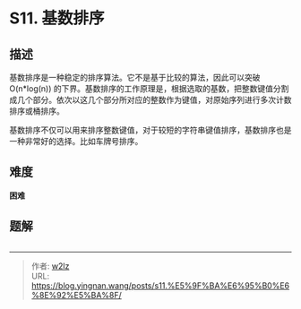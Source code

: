 # S11. 基数排序


<!--more-->

## 描述

基数排序是一种稳定的排序算法。它不是基于比较的算法，因此可以突破 O(n*log(n)) 的下界。基数排序的工作原理是，根据选取的基数，把整数键值分割成几个部分。依次以这几个部分所对应的整数作为键值，对原始序列进行多次计数排序或桶排序。

基数排序不仅可以用来排序整数键值，对于较短的字符串键值排序，基数排序也是一种非常好的选择。比如车牌号排序。

## 难度

**困难**

## 题解

```java

```


---

> 作者: [w2lz](https://github.com/w2lz)  
> URL: https://blog.yingnan.wang/posts/s11.%E5%9F%BA%E6%95%B0%E6%8E%92%E5%BA%8F/  

